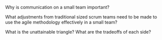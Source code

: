 Why is communication on a small team important?

What adjustments from traditional sized scrum teams need to be made to use the agile methodology effectively in a small team?

What is the unattainable triangle? What are the tradeoffs of each side?